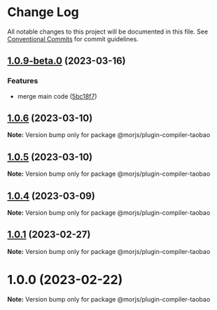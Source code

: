 # Change Log

All notable changes to this project will be documented in this file.
See [Conventional Commits](https://conventionalcommits.org) for commit guidelines.

## [1.0.9-beta.0](https://github.com/eleme/morjs/compare/v1.0.4-beta.13...v1.0.9-beta.0) (2023-03-16)


### Features

* merge main code ([5bc18f7](https://github.com/eleme/morjs/commit/5bc18f701887cf08a350a37e3049be8722b6d51e))





## [1.0.6](https://github.com/eleme/morjs/compare/v1.0.5...v1.0.6) (2023-03-10)

**Note:** Version bump only for package @morjs/plugin-compiler-taobao





## [1.0.5](https://github.com/eleme/morjs/compare/v1.0.4...v1.0.5) (2023-03-10)

**Note:** Version bump only for package @morjs/plugin-compiler-taobao





## [1.0.4](https://github.com/eleme/morjs/compare/v1.0.3...v1.0.4) (2023-03-09)

**Note:** Version bump only for package @morjs/plugin-compiler-taobao





## [1.0.1](https://github.com/eleme/morjs/compare/v1.0.0...v1.0.1) (2023-02-27)

**Note:** Version bump only for package @morjs/plugin-compiler-taobao





# 1.0.0 (2023-02-22)

**Note:** Version bump only for package @morjs/plugin-compiler-taobao

